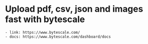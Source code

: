 # Upload pdf, csv, json and images fast with bytescale

    - link: https://www.bytescale.com/
    - docs: https://www.bytescale.com/dashboard/docs

